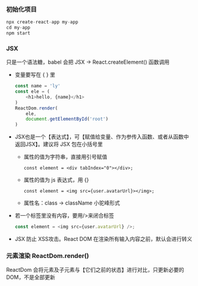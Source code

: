 ### 初始化项目
```js
npx create-react-app my-app
cd my-app
npm start
```
### JSX

只是一个语法糖，babel 会把 JSX -> React.createElement() 函数调用

- 变量要写在 { } 里

    ```js
    const name = 'ly'
    const ele = (
        <h1>hello, {name}</h1>
    )
    ReactDom.render(
        ele,
        document.getElementById('root')
    )
    ```
    
- JSX也是一个【表达式】，可【赋值给变量、作为参传入函数、或者从函数中返回JSX】。建议将 JSX 包在小括号里 

    - 属性的值为字符串，直接用引号赋值

        ```JS
        const element = <div tabIndex="0"></div>;
        ```

    - 属性的值为 js 表达式，用 {}

        ```JS
        const element = <img src={user.avatarUrl}></img>;
        ```

    - 属性名：class -> className 小驼峰形式

- 若一个标签里没有内容，要用/>来闭合标签

    ```js
    const element = <img src={user.avatarUrl} />;
    ```
    
- JSX 防止 XSS攻击。React DOM 在渲染所有输入内容之前，默认会进行转义

    
### 元素渲染 ReactDom.render()
ReactDom 会将元素及子元素与【它们之前的状态】进行对比，只更新必要的DOM，不是全部更新